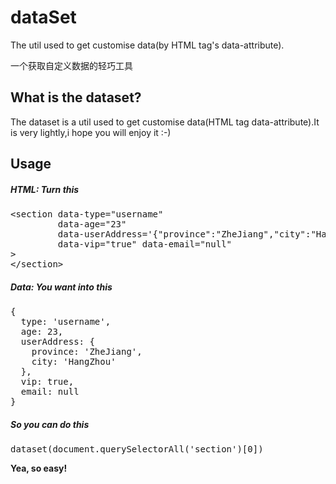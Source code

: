 dataSet
=======

<p>The util used to get customise data(by HTML tag&#39;s data-attribute).</p>
<p>一个获取自定义数据的轻巧工具</p>
<h2 clas="t-pos-center">What is the dataset?</h2>
<p>The dataset is a util used to get customise data(HTML tag data-attribute).It is very lightly,i hope you will enjoy it :-)</p>

<h2>Usage</h2>
<h5>HTML: Turn this</h5>
<pre>
&lt;section data-type="username" 
         data-age="23" 
         data-userAddress='{"province":"ZheJiang","city":"HangZhou"}'
         data-vip="true" data-email="null"
&gt;
&lt;/section&gt;
</pre>

<h5>Data: You want into this</h5>
<pre>
{
  type: 'username',
  age: 23,
  userAddress: {
    province: 'ZheJiang',
    city: 'HangZhou'
  },
  vip: true,
  email: null
}
</pre>

<h5>So you can do this</h5>
<pre>
dataset(document.querySelectorAll('section')[0])	
</pre>

<strong>Yea, so easy!</strong>